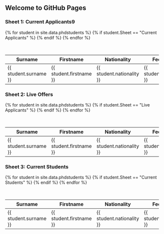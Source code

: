 ## Welcome to GitHub Pages




### Sheet 1: Current Applicants9
<table class="grid" style="width: 100%">
    <caption>{{include.caption}}</caption>
    <colgroup>
        <col width="5%" />
        <col width="5%" />
      <col width="5%" />
        <col width="5%" />
         <col width="5%" />
        <col width="5%" />
      <col width="5%" />
        <col width="5%" />
         <col width="5%" />
        <col width="5%" />
      <col width="20%" />
        <col width="5%" />
         <col width="5%" />
        <col width="5%" />
      <col width="5%" />
        <col width="5%" />
        <col width="5%" />
    </colgroup>
    <thead>
        <tr class="header">
            <th>Surname</th>
            <th>Firstname</th>
            <th>Nationality</th>
            <th>Fee Status</th>
            <th>Date Applied</th>
            <th>Degree</th>
            <th>Subgroup</th>
            <th>Status</th>
            <th>PT/FT</th>
            <th>Funding</th>
            <th>Remarks</th>
            <th>Supervisor I</th>
            <th>Supervisor II</th>
            <th>Offer start date</th>
            <th>First deferral</th>
            <th>Second deferral</th>
            <th>Revoked</th>
        </tr>
    </thead>
    <tbody>
     {% for student in site.data.phdstudents  %}
        {% if student.Sheet  == "Current Applicants" %}
        <tr>
          <td>{{ student.surname }}</td>
          <td>{{ student.firstname }}</td>
          <td>{{ student.nationality }}</td>
           <td>{{  student.fee_status }} </td>
           <td>{{ student.date_applied }}</td>
             <td>{{ student.degree }}</td>
          <td>{{ student.subgroup }}</td>
          <td>{{ student.status }}</td>
           <td>{{  student.PT_FT }} </td>
           <td>{{ student.funding }}</td>
             <td>{{ student.remarks }}</td>
          <td>{{ student.supervisor_I }}</td>
          <td>{{ student.supervisor_II }}</td>
           <td>{{  student.offer_start_date }} </td>
           <td>{{ student.first_deferral }}</td>
             <td>{{ student.second_deferral }}</td>
             <td>{{ student.revoked }}</td>
        </tr>
        {% endif %}
    {% endfor %}
    </tbody>
</table>

 
### Sheet 2: Live Offers
<table class="grid" style="width: 100%">
    <caption>{{include.caption}}</caption>
    <colgroup>
        <col width="5%" />
        <col width="5%" />
      <col width="5%" />
        <col width="5%" />
         <col width="5%" />
        <col width="5%" />
      <col width="5%" />
        <col width="5%" />
         <col width="5%" />
        <col width="5%" />
      <col width="20%" />
        <col width="5%" />
         <col width="5%" />
        <col width="5%" />
      <col width="5%" />
        <col width="5%" />
        <col width="5%" />
    </colgroup>
    <thead>
        <tr class="header">
            <th>Surname</th>
            <th>Firstname</th>
            <th>Nationality</th>
            <th>Fee Status</th>
            <th>Date Applied</th>
            <th>Degree</th>
            <th>Subgroup</th>
            <th>Status</th>
            <th>PT/FT</th>
            <th>Funding</th>
            <th>Remarks</th>
            <th>Supervisor I</th>
            <th>Supervisor II</th>
            <th>Offer start date</th>
            <th>First deferral</th>
            <th>Second deferral</th>
            <th>Revoked</th>
        </tr>
    </thead>
    <tbody>
     {% for student in site.data.phdstudents %}
        {% if student.Sheet  == "Live Applicants" %}
        <tr>
           <td>{{ student.surname }}</td>
          <td>{{ student.firstname }}</td>
          <td>{{ student.nationality }}</td>
           <td>{{  student.fee_status }} </td>
           <td>{{ student.date_applied }}</td>
             <td>{{ student.degree }}</td>
          <td>{{ student.subgroup }}</td>
          <td>{{ student.status }}</td>
           <td>{{  student.PT_FT }} </td>
           <td>{{ student.funding }}</td>
             <td>{{ student.remarks }}</td>
          <td>{{ student.supervisor_I }}</td>
          <td>{{ student.supervisor_II }}</td>
           <td>{{  student.offer_start_date }} </td>
           <td>{{ student.first_deferral }}</td>
             <td>{{ student.second_deferral }}</td>
             <td>{{ student.revoked }}</td>
        </tr>
        {% endif %} 
    {% endfor %}
    </tbody>
</table>



### Sheet 3: Current Students
<table class="grid" style="width: 100%">
    <caption>{{include.caption}}</caption>
    <colgroup>
        <col width="5%" />
        <col width="5%" />
      <col width="5%" />
        <col width="5%" />
         <col width="5%" />
        <col width="5%" />
      <col width="5%" />
        <col width="5%" />
         <col width="5%" />
        <col width="5%" />
      <col width="20%" />
        <col width="5%" />
         <col width="5%" />
        <col width="5%" />
      <col width="5%" />
        <col width="5%" />
        <col width="5%" />
    </colgroup>
    <thead>
        <tr class="header">
            <th>Surname</th>
            <th>Firstname</th>
            <th>Nationality</th>
            <th>Fee Status</th>
            <th>Date Applied</th>
            <th>Degree</th>
            <th>Subgroup</th>
            <th>Status</th>
            <th>PT/FT</th>
            <th>Funding</th>
            <th>Remarks</th>
            <th>Supervisor I</th>
            <th>Supervisor II</th>
            <th>Offer start date</th>
            <th>First deferral</th>
            <th>Second deferral</th>
            <th>Revoked</th>
        </tr>
    </thead>
    <tbody>
     {% for student in site.data.phdstudents %}
        {% if student.Sheet  == "Current Students" %}
        <tr>
          <td>{{ student.surname }}</td>
          <td>{{ student.firstname }}</td>
          <td>{{ student.nationality }}</td>
           <td>{{  student.fee_status }} </td>
           <td>{{ student.date_applied }}</td>
             <td>{{ student.degree }}</td>
          <td>{{ student.subgroup }}</td>
          <td>{{ student.status }}</td>
           <td>{{  student.PT_FT }} </td>
           <td>{{ student.funding }}</td>
             <td>{{ student.remarks }}</td>
          <td>{{ student.supervisor_I }}</td>
          <td>{{ student.supervisor_II }}</td>
           <td>{{  student.offer_start_date }} </td>
           <td>{{ student.first_deferral }}</td>
             <td>{{ student.second_deferral }}</td>
             <td>{{ student.revoked }}</td>
        </tr>
         {% endif %}
    {% endfor %}
    </tbody>
</table>

